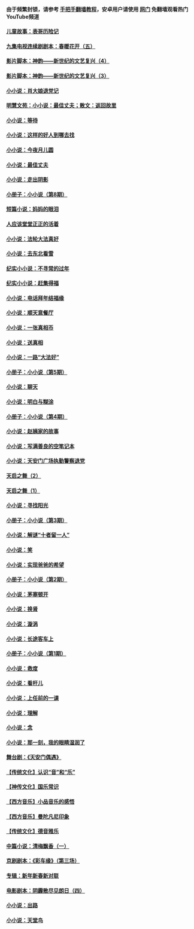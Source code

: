 #### 由于频繁封锁，请参考 [手把手翻墙教程](https://github.com/gfw-breaker/guides/wiki/)，安卓用户请使用 [网门](https://github.com/gfw-breaker/nogfw/blob/master/dl.md?t=05040101) 免翻墙观看热门YouTube频道 

#### [儿童故事：表哥历险记](../pages/328/383535.md?t=05040101) 

#### [九集电视连续剧剧本：春暖花开（五）](../pages/328/275919.md?t=05040101) 

#### [影片脚本：神韵——新世纪的文艺复兴（4）](../pages/328/266089.md?t=05040101) 

#### [影片脚本：神韵——新世纪的文艺复兴（3）](../pages/328/266087.md?t=05040101) 

#### [小小说：肖大娘退党记](../pages/328/239807.md?t=05040101) 

#### [明慧文苑：小小说：最佳丈夫；散文：返回故里](../pages/328/3439.md?t=05040101) 

#### [小小说：等待](../pages/328/223927.md?t=05040101) 

#### [小小说：这样的好人到哪去找](../pages/328/209396.md?t=05040101) 

#### [小小说：今夜月儿圆](../pages/328/193588.md?t=05040101) 

#### [小小说：最佳丈夫](../pages/328/190938.md?t=05040101) 

#### [小小说：走出阴影](../pages/328/190744.md?t=05040101) 

#### [小册子：小小说（第8期）](../pages/328/188202.md?t=05040101) 

#### [短篇小说：妈妈的眼泪](../pages/328/187712.md?t=05040101) 

#### [人应该堂堂正正的活着](../pages/328/182430.md?t=05040101) 

#### [小小说：法轮大法真好](../pages/328/174669.md?t=05040101) 

#### [小小说：去东北看雪](../pages/328/173882.md?t=05040101) 

#### [纪实小小说：不寻常的过年](../pages/328/173187.md?t=05040101) 

#### [纪实小小说：赶集得福](../pages/328/172652.md?t=05040101) 

#### [小小说：电话拜年结福缘](../pages/328/172533.md?t=05040101) 

#### [小小说：顺天意餐厅](../pages/328/170182.md?t=05040101) 

#### [小小说：一张真相币](../pages/328/169410.md?t=05040101) 

#### [小小说：送真相](../pages/328/166713.md?t=05040101) 

#### [小小说：一路“大法好”](../pages/328/162016.md?t=05040101) 

#### [小册子：小小说（第5期）](../pages/328/161131.md?t=05040101) 

#### [小小说：聊天](../pages/328/159640.md?t=05040101) 

#### [小小说：明白与糊涂](../pages/328/158101.md?t=05040101) 

#### [小册子：小小说（第4期）](../pages/328/158006.md?t=05040101) 

#### [小小说：赵姨家的故事](../pages/328/157843.md?t=05040101) 

#### [小小说：写满善良的空笔记本](../pages/328/157382.md?t=05040101) 

#### [小小说：天安门广场执勤警察退党](../pages/328/156982.md?t=05040101) 

#### [天启之舞（2）](../pages/328/153440.md?t=05040101) 

#### [天启之舞（1）](../pages/328/153439.md?t=05040101) 

#### [小小说：寻找阳光](../pages/328/153065.md?t=05040101) 

#### [小册子：小小说（第3期）](../pages/328/151715.md?t=05040101) 

#### [小小说：解谜“十者留一人”](../pages/328/148967.md?t=05040101) 

#### [小小说：笑](../pages/328/148905.md?t=05040101) 

#### [小小说：实现爸爸的希望](../pages/328/148096.md?t=05040101) 

#### [小册子：小小说（第2期）](../pages/328/147214.md?t=05040101) 

#### [小小说：茅塞顿开](../pages/328/147030.md?t=05040101) 

#### [小小说：换肾](../pages/328/146770.md?t=05040101) 

#### [小小说：漩涡](../pages/328/146683.md?t=05040101) 

#### [小小说：长途客车上](../pages/328/145076.md?t=05040101) 

#### [小册子：小小说（第1期）](../pages/328/143963.md?t=05040101) 

#### [小小说：救度](../pages/328/143927.md?t=05040101) 

#### [小小说：看杆儿](../pages/328/142137.md?t=05040101) 

#### [小小说：上任前的一课](../pages/328/140808.md?t=05040101) 

#### [小小说：理解](../pages/328/140476.md?t=05040101) 

#### [小小说：念](../pages/328/139513.md?t=05040101) 

#### [小小说：那一刻，我的眼睛湿润了](../pages/328/138476.md?t=05040101) 

#### [舞台剧：《天安门偶遇》](../pages/328/117155.md?t=05040101) 

#### [【传统文化】认识“音”和“乐”](../pages/328/108667.md?t=05040101) 

#### [【神传文化】国乐常识](../pages/328/104225.md?t=05040101) 

#### [【西方音乐】小品音乐的感悟](../pages/328/102924.md?t=05040101) 

#### [【西方音乐】曼陀凡尼印象](../pages/328/102922.md?t=05040101) 

#### [【传统文化】德音雅乐](../pages/328/102923.md?t=05040101) 

#### [中篇小说：清梅飘香（一）](../pages/328/101058.md?t=05040101) 

#### [京剧剧本：《彩车缘》（第三场）](../pages/328/96434.md?t=05040101) 

#### [专辑：新年新春新对联](../pages/328/94991.md?t=05040101) 

#### [电影剧本：阴霾散尽见朗日（四）](../pages/328/87081.md?t=05040101) 

#### [小小说：出路](../pages/328/84848.md?t=05040101) 

#### [小小说：天堂鸟](../pages/328/83084.md?t=05040101) 

